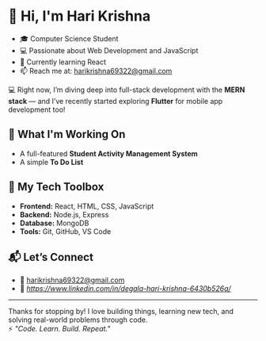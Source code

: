 # 👋 Hi, I'm Hari Krishna
- 🎓 Computer Science Student
- 💻 Passionate about Web Development and JavaScript
- 🌱 Currently learning React
- 📫 Reach me at: harikrishna69322@gmail.com

💻 Right now, I’m diving deep into full-stack development with the **MERN stack** — and I’ve recently started exploring **Flutter** for mobile app development too!

## 🚧 What I'm Working On
- A full-featured **Student Activity Management System**
- A simple **To Do List**

## 🧰 My Tech Toolbox
- **Frontend:** React, HTML, CSS, JavaScript  
- **Backend:** Node.js, Express  
- **Database:** MongoDB  
- **Tools:** Git, GitHub, VS Code

## 📬 Let’s Connect
- 📧 harikrishna69322@gmail.com  
- 🔗 *https://www.linkedin.com/in/degala-hari-krishna-6430b526a/*

---

Thanks for stopping by! I love building things, learning new tech, and solving real-world problems through code.  
⚡ *"Code. Learn. Build. Repeat."*
